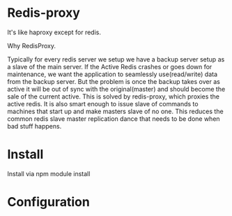 Redis-proxy
=============

It's like haproxy except for redis. 


Why RedisProxy.

Typically for every redis server we setup we have a backup server setup as a slave of the main server. If the Active Redis crashes or goes down for maintenance, we want the application to seamlessly use(read/write) data from the backup server. But the problem is once the backup takes over as active it will be out of sync with the original(master) and should become the sale of the current active. This is solved by redis-proxy, which proxies the active redis. It is also smart enough to issue slave of commands to machines that start up and make masters slave of no one. This reduces the common redis slave master replication dance that needs to be done when bad stuff happens.


Install
=========

Install via npm module install


Configuration
==============

